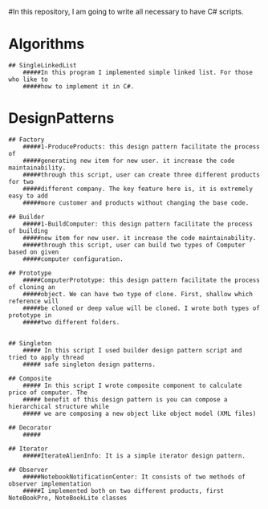 
#In this repository, I am going to write all necessary to have C# scripts.


# Algorithms
	## SingleLinkedList
		#####In this program I implemented simple linked list. For those who like to
		#####how to implement it in C#.

# DesignPatterns
	## Factory
		#####1-ProduceProducts: this design pattern facilitate the process of
		#####generating new item for new user. it increase the code maintainability.
		#####through this script, user can create three different products for two 
		#####different company. The key feature here is, it is extremely easy to add
		#####more customer and products without changing the base code.
		
	## Builder
		#####1-BuildComputer: this design pattern facilitate the process of building
		#####new item for new user. it increase the code maintainability.
		#####through this script, user can build two types of Computer based on given
		#####computer configuration.
		
	## Prototype
		#####ComputerPrototype: this design pattern facilitate the process of cloning an
		#####object. We can have two type of clone. First, shallow which reference will 
		#####be cloned or deep value will be cloned. I wrote both types of  prototype in 
		#####two different folders.
		
		
	## Singleton
		##### In this script I used builder design pattern script and tried to apply thread
		##### safe singleton design patterns.
		
	## Composite
		##### In this script I wrote composite component to calculate price of computer. The
		##### benefit of this design pattern is you can compose a hierarchical structure while
		##### we are composing a new object like object model (XML files)
		
	## Decorator
		#####
		
	## Iterator
		#####IterateAlienInfo: It is a simple iterator design pattern. 
		
	## Observer
		#####NotebookNotificationCenter: It consists of two methods of observer implementation
		#####I implemented both on two different products, first NoteBookPro, NoteBookLite classes